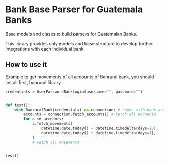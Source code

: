# Bank Base Parser for Guatemala Banks

Base models and clases to build parsers for Guatemalan Banks.

This library provides only models and base structure to develop further integrations with each individual bank.

## How to use it

Example to get movements of all accounts of Banrural bank, you should install first, banrural library


```python
credentials = UserPasswordBankLogin(username="", password="")


def test():
    with BanruralBank(credentials) as connection: # Login with bank and make sure that we logout after doing all operations
        accounts = connection.fetch_accounts() # Fetch all accounts
        for a in accounts:
            a.fetch_movements(
                datetime.date.today() - datetime.timedelta(days=20),
                datetime.date.today() + datetime.timedelta(days=1),
            )
            # Fetch all movements 


test()
```
